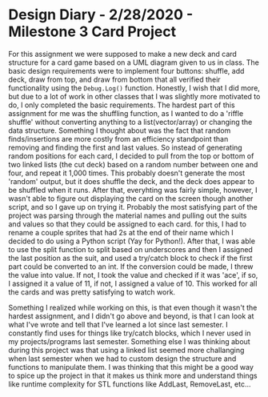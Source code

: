 # Design Diary - 2/28/2020 - Milestone 3 Card Project

For this assignment we were supposed to make a new deck and card structure for a card game based on a UML diagram given to us in class. The basic design requirements were to implement four buttons: shuffle, add deck, draw from top, and draw from bottom that all verified their functionality using the `Debug.Log()` function. Honestly, I wish that I did more, but due to a lot of work in other classes that I was slightly more motivated to do, I only completed the basic requirements. The hardest part of this assignment for me was the shuffling function, as I wanted to do a 'riffle shuffle' without converting anything to a list(vector/array) or changing the data structure. Something I thought about was the fact that random finds/insertions are more costly from an efficiency standpoint than removing and finding the first and last values. So instead of generating random positions for each card, I decided to pull from the top or bottom of two linked lists (the cut deck) based on a random number between one and four, and repeat it 1,000 times. This probably doesn't generate the most 'random' output, but it does shuffle the deck, and the deck does appear to be shuffled when it runs. After that, everyhting was fairly simple, however, I wasn't able to figure out displaying the card on the screen though another script, and so I gave up on trying it. Probably the most satisfying part of the project was parsing through the material names and pulling out the suits and values so that they could be assigned to each card. for this, I had to rename a couple sprites that had 2s at the end of their name which I decided to do using a Python script (Yay for Python!). After that, I was able to use the split function to split based on underscores and then I assigned the last position as the suit, and used a try/catch block to check if the first part could be converted to an int. If the conversion could be made, I threw the value into value. If not, I took the value and checked if it was 'ace', if so, I assigned it a value of 11, if not, I assigned a value of 10. This worked for all the cards and was pretty satisfying to watch work. 

Something I realized while working on this, is that even though it wasn't the hardest assignment, and I didn't go above and beyond, is that I can look at what I've wrote and tell that I've learned a lot since last semester. I constantly find uses for things like try/catch blocks, which I never used in my projects/programs last semester. Something else I was thinking about during this project was that using a linked list seemed more challanging when last semester when we had to custom design the structure and functions to manipulate them. I was thinking that this might be a good way to spice up the project in that it makes us think more and understand things like runtime complexity for STL functions like AddLast, RemoveLast, etc...